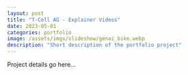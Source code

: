 ```yaml
---
layout: post
title: "T-Cell AG - Explainer Videos"
date: 2023-05-01
categories: portfolio
image: /assets/imgs/slideshow/genai_bike.webp
description: "Short description of the portfolio project"
---
```


Project details go here...